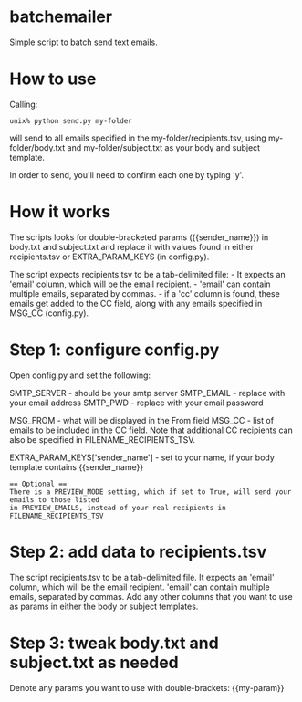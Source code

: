 batchemailer
============

Simple script to batch send text emails.

How to use
==========
Calling:

	unix% python send.py my-folder

will send to all emails specified in the my-folder/recipients.tsv, using
my-folder/body.txt and my-folder/subject.txt as your body and subject template.

In order to send, you'll need to confirm each one by typing 'y'.

How it works
============

The scripts looks for double-bracketed params ({{sender_name}}) in body.txt and subject.txt
and replace it with values found in either recipients.tsv or EXTRA_PARAM_KEYS (in config.py).

The script expects recipients.tsv to be a tab-delimited file:
	- It expects an 'email' column, which will be the email recipient.
	- 'email' can contain multiple emails, separated by commas.
	- if a 'cc' column is found, these emails get added to the CC field, along with any emails
	  specified in MSG_CC (config.py).

Step 1: configure config.py
===========================
Open config.py and set the following:

SMTP_SERVER - should be your smtp server
SMTP_EMAIL - replace with your email address
SMTP_PWD - replace with your email password

MSG_FROM - what will be displayed in the From field
MSG_CC - list of emails to be included in the CC field. Note that additional CC recipients can also
	be specified in FILENAME_RECIPIENTS_TSV.

EXTRA_PARAM_KEYS['sender_name'] - set to your name, if your body template contains {{sender_name}}

	== Optional ==
	There is a PREVIEW_MODE setting, which if set to True, will send your emails to those listed
	in PREVIEW_EMAILS, instead of your real recipients in FILENAME_RECIPIENTS_TSV

Step 2: add data to recipients.tsv
==================================
The script recipients.tsv to be a tab-delimited file. It expects an 'email' column, which will
be the email recipient. 'email' can contain multiple emails, separated by commas. Add any other
columns that you want to use as params in either the body or subject templates.

Step 3: tweak body.txt and subject.txt as needed
================================================
Denote any params you want to use with double-brackets: {{my-param}}
